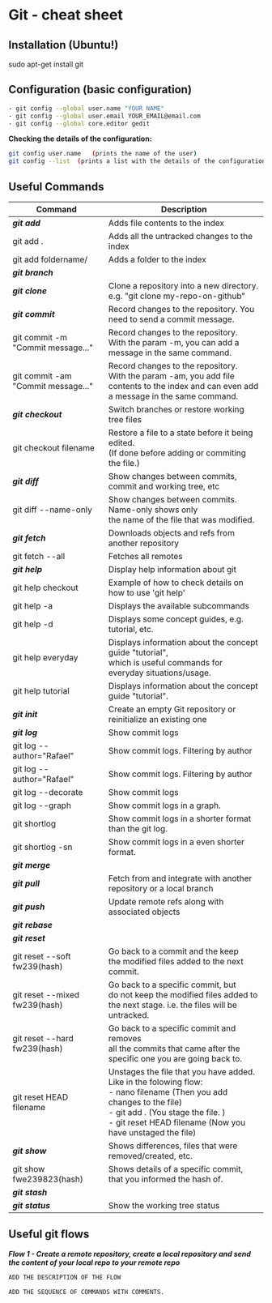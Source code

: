 # Git - cheat sheet

## Installation (Ubuntu!)
sudo apt-get install git 

## Configuration (basic configuration)
```sh
- git config --global user.name "YOUR NAME"
- git config --global user.email YOUR_EMAIL@email.com
- git config --global core.editor gedit
```
**Checking the details of the configuration:**
```sh
git config user.name   (prints the name of the user)
git config --list  (prints a list with the details of the configurations)
```
## Useful Commands

| Command | Description |
| ------ | ------  |
| **_git add_** | Adds file contents to the index | 
| git add . | Adds all the untracked changes to the index  |
| git add foldername/ | Adds a folder to the index |
| **_git branch_** |  |  
| **_git clone_** | Clone a repository into a new directory. e.g. "git clone my-repo-on-github" |  
| **_git commit_** | Record changes to the repository. You need to send a commit message. |
| git commit -m "Commit message..." | Record changes to the repository. <br/>With the param -m, you can add  a message in the same command. |
| git commit -am "Commit message..."| Record changes to the repository.<br/> With the param -am, you add file contents to the index and can even add a message in the same command. |
| **_git checkout_** | Switch branches or restore working tree files |
| git checkout filename| Restore a file to a state before it being edited.<br/> (If done before adding or commiting the file.)  |
| **_git diff_** | Show changes between commits, commit and working tree, etc |
| git diff --name-only | Show changes between commits. Name-only shows only<br/> the name of the file that was modified.|
| **_git fetch_** | Downloads objects and refs from another repository  |  
| git fetch --all | Fetches all remotes  | 
| **_git help_** |  Display help information about git  |
| git help checkout | Example of how to check details on how to use 'git help'  |
| git help -a |  Displays the available subcommands  |
| git help -d |  Displays some concept guides, e.g. tutorial, etc.  |
| git help everyday |  Displays information about the concept guide "tutorial", <br/> which is useful commands for everyday situations/usage.  |
| git help tutorial|  Displays information about the concept guide "tutorial".|
| **_git init_** | Create an empty Git repository or reinitialize an existing one |  
| **_git log_** | Show commit logs  |
| git log --author="Rafael"| Show commit logs. Filtering by author  |
| git log --author="Rafael"| Show commit logs. Filtering by author  |
| git log --decorate | Show commit logs  |
| git log --graph | Show commit logs in a graph.  |
| git shortlog | Show commit logs in a shorter format than the git log.  |
| git shortlog -sn | Show commit logs in a even shorter format. |
| **_git merge_** |  |  
| **_git pull_** | Fetch from and integrate with another repository or a local branch |  
| **_git push_** | Update remote refs along with associated objects |  
| **_git rebase_** |  |  
| **_git reset_** |  |  
| git reset --soft fw239(hash) | Go back to a commit and the keep </br>the modified files added to the next commit. |
| git reset --mixed fw239(hash) | Go back to a specific commit, but </br>do not keep the modified files added to the next stage. i.e. the files will be untracked. |
| git reset --hard fw239(hash) | Go back to a specific commit and removes </br>all the commits that came after the specific one you are going back to. |
| git reset HEAD filename | Unstages the file that you have added. Like in the folowing flow: <br/> - nano filename (Then you add changes to the file)<br/> - git add . (You stage the file. )  <br/> - git reset HEAD filename (Now you have unstaged the file) | 
| **_git show_** | Shows differences, files that were removed/created, etc. |
| git show fwe239823(hash) | Shows details of a specific commit, that you informed the hash of. |
| **_git stash_** |  |  
| **_git status_** | Show the working tree status |  

## Useful git flows
**_Flow 1 - Create a remote repository, create a local repository and send the content of your local repo to your remote repo_**
```sh
ADD THE DESCRIPTION OF THE FLOW 
```
```sh
ADD THE SEQUENCE OF COMMANDS WITH COMMENTS.
```





